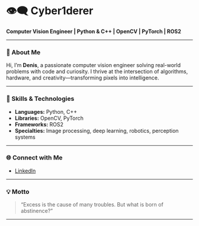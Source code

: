 # 👁️‍🗨️ Cyber1derer

**Computer Vision Engineer | Python & C++ | OpenCV | PyTorch | ROS2**

---

### 👋 About Me

Hi, I’m **Denis**, a passionate computer vision engineer solving real-world problems with code and curiosity. I thrive at the intersection of algorithms, hardware, and creativity—transforming pixels into intelligence.

---

### 🧠 Skills & Technologies

- **Languages:** Python, C++
- **Libraries:** OpenCV, PyTorch
- **Frameworks:** ROS2
- **Specialties:** Image processing, deep learning, robotics, perception systems

---

### 🌐 Connect with Me

- [LinkedIn](https://www.linkedin.com/in/DenisV8)

---

### 💡 Motto

> “Excess is the cause of many troubles. But what is born of abstinence?”

---

<!--
Want to know more? Check out my repositories below or reach out!
-->
